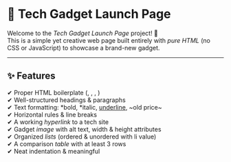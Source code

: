 # 🚀 Tech Gadget Launch Page  

Welcome to the *Tech Gadget Launch Page* project! 🎉  
This is a simple yet creative web page built entirely with *pure HTML* (no CSS or JavaScript) to showcase a brand-new gadget.  

---

## ✨ Features
✔ Proper HTML boilerplate (<!DOCTYPE html>, <html>, <head>, <body>)  
✔ Well-structured headings & paragraphs  
✔ Text formatting: *bold, *italic, <u>underline</u>, ~old price~  
✔ Horizontal rules & line breaks  
✔ A working *hyperlink* to a tech site  
✔ Gadget *image* with alt text, width & height attributes  
✔ Organized *lists* (ordered & unordered with li value)  
✔ A comparison *table* with at least 3 rows  
✔ Neat indentation & meaningful <title>  

---

## 📂 Project Structure
